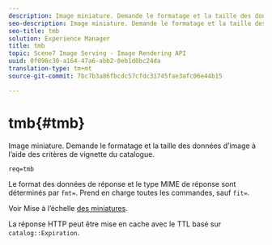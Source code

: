 ```yaml
---
description: Image miniature. Demande le formatage et la taille des données d’image à l’aide des critères de vignette du catalogue.
seo-description: Image miniature. Demande le formatage et la taille des données d’image à l’aide des critères de vignette du catalogue.
seo-title: tmb
solution: Experience Manager
title: tmb
topic: Scene7 Image Serving - Image Rendering API
uuid: 0f098c30-a164-47a6-abb2-0eb1d0bc24da
translation-type: tm+mt
source-git-commit: 7bc7b3a86fbcdc57cfdc31745fae3afc06e44b15

---
```



# tmb{#tmb}

Image miniature. Demande le formatage et la taille des données d’image à l’aide des critères de vignette du catalogue.

`req=tmb`

Le format des données de réponse et le type MIME de réponse sont déterminés par `fmt=`. Prend en charge toutes les commandes, sauf `fit=`.

Voir Mise à l’échelle [des miniatures](../../../../../../is-api/http-ref/image-serving-api-ref/c-http-protocol-reference/c-notes-on-server-behavior/r-thumbnail-scaling.md#reference-0f71817f721d4913b34816758d69b07f).

La réponse HTTP peut être mise en cache avec le TTL basé sur `catalog::Expiration`.
